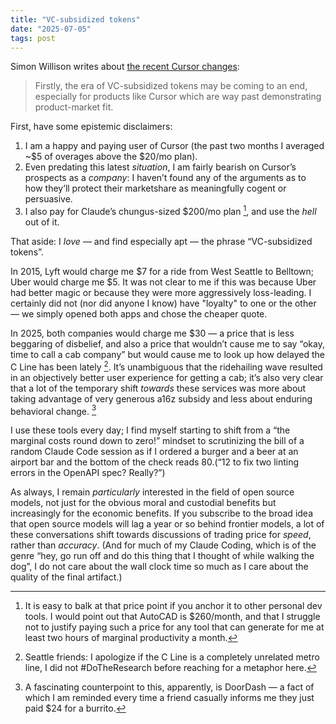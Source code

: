 ```yaml
---
title: "VC-subsidized tokens"
date: "2025-07-05"
tags: post
---
```


Simon Willison writes about [the recent Cursor changes](https://simonwillison.net/):

> Firstly, the era of VC-subsidized tokens may be coming to an end, especially for products like Cursor which are way past demonstrating product-market fit.

First, have some epistemic disclaimers:

1. I am a happy and paying user of Cursor (the past two months I averaged ~$5 of overages above the $20/mo plan).
2. Even predating this latest _situation_, I am fairly bearish on Cursor’s prospects as a _company_: I haven’t found any of the arguments as to how they’ll protect their marketshare as meaningfully cogent or persuasive.
3. I also pay for Claude’s chungus-sized $200/mo plan [^1], and use the _hell_ out of it.

That aside: I _love_ — and find especially apt — the phrase “VC-subsidized tokens”.

In 2015, Lyft would charge me $7 for a ride from West Seattle to Belltown; Uber would charge me $5. It was not clear to me if this was because Uber had better magic or because they were more aggressively loss-leading. I certainly did not (nor did anyone I know) have "loyalty" to one or the other — we simply opened both apps and chose the cheaper quote.

In 2025, both companies would charge me $30 — a price that is less beggaring of disbelief, and also a price that wouldn’t cause me to say “okay, time to call a cab company” but would cause me to look up how delayed the C Line has been lately [^2]. It’s unambiguous that the ridehailing wave resulted in an objectively better user experience for getting a cab; it’s also very clear that a lot of the temporary shift _towards_ these services was more about taking advantage of very generous a16z subsidy and less about enduring behavioral change. [^3]

I use these tools every day; I find myself starting to shift from a “the marginal costs round down to zero!” mindset to scrutinizing the bill of a random Claude Code session as if I ordered a burger and a beer at an airport bar and the bottom of the check reads $80. (“$12 to fix two linting errors in the OpenAPI spec? Really?”)

As always, I remain _particularly_ interested in the field of open source models, not just for the obvious moral and custodial benefits but increasingly for the economic benefits. If you subscribe to the broad idea that open source models will lag a year or so behind frontier models, a lot of these conversations shift towards discussions of trading price for _speed_, rather than _accuracy_. (And for much of my Claude Coding, which is of the genre “hey, go run off and do this thing that I thought of while walking the dog”, I do not care about the wall clock time so much as I care about the quality of the final artifact.)

[^1]: It is easy to balk at that price point if you anchor it to other personal dev tools. I would point out that AutoCAD is $260/month, and that I struggle not to justify paying such a price for any tool that can generate for me at least two hours of marginal productivity a month.
[^2]: Seattle friends: I apologize if the C Line is a completely unrelated metro line, I did not #DoTheResearch before reaching for a metaphor here.
[^3]: A fascinating counterpoint to this, apparently, is DoorDash — a fact of which I am reminded every time a friend casually informs me they just paid $24 for a burrito.
